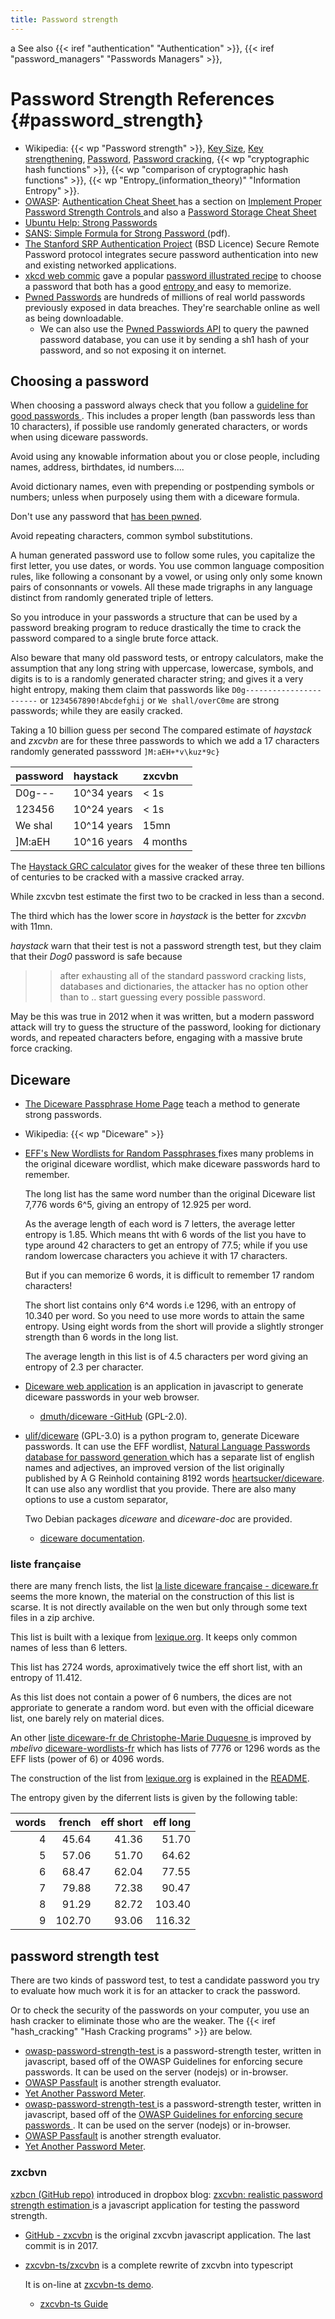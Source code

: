 ```yaml
---
title: Password strength
---
```

a
See also
{{< iref "authentication" "Authentication" >}},
{{< iref "password_managers" "Passwords Managers" >}},

# Password Strength References {#password_strength}
-   Wikipedia: {{< wp "Password strength" >}},
    [Key Size](http://en.wikipedia.org/wiki/Key_size),
    [Key strengthening](http://en.wikipedia.org/wiki/Key_strengthening),
    [Password](http://en.wikipedia.org/wiki/Password),
    [Password cracking](http://en.wikipedia.org/wiki/Password_cracking),
    {{< wp "cryptographic hash functions" >}},
    {{< wp "comparison of cryptographic hash functions" >}},
    {{< wp "Entropy_(information_theory)" "Information Entropy" >}}.
-   [OWASP](https://www.owasp.org/):
    [Authentication Cheat Sheet
    ](https://www.owasp.org/index.php/Authentication_Cheat_Sheet)
    has a section on
    [Implement Proper Password Strength Controls
    ](https://www.owasp.org/index.php/Authentication_Cheat_Sheet#Implement_Proper_Password_Strength_Controls)
    and also a
    [Password Storage Cheat Sheet
    ](https://www.owasp.org/index.php/Password_Storage_Cheat_Sheet)
-   [Ubuntu Help: Strong Passwords
    ](https://help.ubuntu.com/community/StrongPasswords)
-   [SANS: Simple Formula for Strong Password
    ](http://www.sans.org/reading-room/whitepapers/authentication/simple-formula-strong-passwords-sfsp-tutorial-1636)
    (pdf).
-   [The Stanford SRP Authentication Project](http://srp.stanford.edu/) (BSD Licence)
    Secure Remote Password protocol integrates secure password authentication into new
    and existing networked applications.
-   [xkcd web commic](http://xkcd.com/) gave a popular
    [password illustrated recipe](http://xkcd.com/936/) to choose a password
    that both has a good [entropy
    ](http://en.wikipedia.org/wiki/Password_strength#Entropy_as_a_measure_of_password_strength)
    and easy to memorize.
-   [Pwned Passwords](https://haveibeenpwned.com/Passwords) are hundreds of millions of
    real world passwords previously exposed in data breaches. They're searchable online
    as well as being downloadable.
    -   We can also use the [Pwned Passwiords API](https://haveibeenpwned.com/API/) to
    query the pawned password database, you can use it by sending a sh1 hash of your
    password, and so not exposing it on internet.

## Choosing a password
When choosing a password always check that you follow a
[guideline for good passwords
](https://en.wikipedia.org/wiki/Password_strength#Common_guidelines).
This includes a proper length (ban passwords less than 10 characters), if possible
use randomly generated characters, or words when using diceware passwords.

Avoid using any knowable information about you or close people, including names,
address, birthdates, id numbers....

Avoid dictionary names, even with prepending or postpending symbols or numbers;
unless when purposely using them with a diceware formula.

Don't use any password that [has been pwned](https://haveibeenpwned.com/Passwords).

Avoid repeating characters, common symbol substitutions.

A human generated password use to follow some rules, you capitalize the first
letter, you use dates, or words. You use common language composition rules, like
following a consonant by a vowel, or using only only some known pairs of consonnants
or vowels. All these made trigraphs in any language distinct from randomly generated
triple of letters.

So you introduce in your passwords a structure that can be used by a password
breaking program to reduce drastically the time to crack the password compared to a
single brute force attack.

Also beware that many old password tests, or entropy calculators, make the
assumption that any long string with uppercase, lowercase, symbols, and digits is to
is a randomly generated character string; and gives it a very hight entropy, making
them claim that passwords like `D0g-----------------------` or
`1234567890!Abcdefghij` or `We shall/overC0me` are strong passwords; while they are
easily cracked.

Taking a 10 billion guess per second
The compared estimate of _haystack_ and _zxcvbn_ are for these three passwords
to which we add a 17 characters randomly generated passsword
`]M:aEH+*v\kuz*9c}`

| password | haystack    | zxcvbn   |
|:---------|:----------- |:---------|
| D0g---   | 10^34 years | < 1s     |
| 123456   | 10^24 years | < 1s     |
| We shal  | 10^14 years | 15mn     |
| ]M:aEH   | 10^16 years | 4 months |

The [Haystack GRC calculator](https://www.grc.com/haystack.htm) gives for the weaker
of these three ten billions of centuries to be cracked with a massive cracked array.

While zxcvbn test estimate the first two to be cracked in less than a second.

The third which has the lower score in _haystack_ is the better for _zxcvbn_ with 11mn.

_haystack_ warn that their test is not a password strength test, but they claim that
their _Dog0_ password is safe because

>> after exhausting all of the standard password cracking lists, databases and
>> dictionaries, the attacker has no option other than to .. start guessing every
>> possible password.

May be this was true in 2012 when it was written, but a modern password attack will
try to guess the structure of the password, looking for dictionary words, and
repeated characters before, engaging with a massive brute force cracking.

## Diceware
-   [The Diceware Passphrase Home Page](http://world.std.com/~reinhold/diceware.html)
    teach a method to generate strong passwords.
-   Wikipedia: {{< wp "Diceware" >}}
-   [EFF's New Wordlists for Random Passphrases
    ](https://www.eff.org/deeplinks/2016/07/new-wordlists-random-passphrases) fixes many
    problems in the original diceware wordlist, which make diceware passwords hard to
    remember.

    The long list has the same word number than the original Diceware list 7,776 words
    6^5, giving an entropy of 12.925 per word.

    As the average length of each word is 7 letters, the average letter entropy is 1.85.
    Which means tht with 6 words of the list you have to type around 42 characters
    to get an entropy of 77.5; while if you use random lowercase characters you achieve
    it with 17 characters.

    But if you can memorize 6 words, it is difficult to remember 17 random characters!

    The short list contains only 6^4 words i.e 1296, with an entropy of 10.340 per word.
    So you need to use more words to attain the same entropy. Using eight words from the
    short will provide a slightly stronger strength than 6 words in the long list.

    The average length in this list is of 4.5 characters per word giving an entropy of
    2.3 per character.

-   [Diceware web application](https://diceware.dmuth.org/)
    is an application in javascript to generate diceware passwords in your web browser.
    -   [dmuth/diceware -GitHub](https://github.com/dmuth/diceware) (GPL-2.0).
-   [ulif/diceware](https://github.com/ulif/diceware) (GPL-3.0)
    is a python program to, generate Diceware passwords. It can use the EFF wordlist,
    [Natural Language Passwords database for password generation
    ](https://github.com/NaturalLanguagePasswords/system) which has a separate list of
    english names and adjectives, an improved version of  the list originally published
    by A G Reinhold containing 8192 words
    [heartsucker/diceware](https://github.com/heartsucker/diceware). It can use also any
    wordlist that you provide. There are also many options to use a custom separator,

    Two Debian packages _diceware_ and _diceware-doc_ are provided.

    -   [diceware documentation](https://diceware.readthedocs.io/en/stable/readme.html).


### liste française
there are many french lists, the list [la liste diceware française - diceware.fr
](https://diceware.fr/) seems the more known, the material on the construction of this
list is scarse. It is not directly available on the wen but only through some text files
in a zip archive.

This list is built with a lexique from [lexique.org](http://www.lexique.org/). It keeps
only common names of less than 6 letters.

This list has 2724 words, aproximatively twice the eff short
list, with an entropy of 11.412.

As this list does not contain a power of 6 numbers, the dices are not approriate to
generate a random word. but even with the official diceware list, one barely rely on
material dices.

An other [liste diceware-fr de Christophe-Marie Duquesne
](https://github.com/chmduquesne/diceware-fr) is improved by _mbelivo_
[diceware-wordlists-fr](https://github.com/mbelivo/diceware-wordlists-fr) which has
lists of 7776 or 1296 words as the EFF lists (power of 6) or 4096 words.

The construction of the list from [lexique.org](http://www.lexique.org/) is explained
in the [README](https://github.com/mbelivo/diceware-wordlists-fr/blob/master/README.md).

The entropy given by the diferrent lists is given by the following table:
<!--
#+ORGTBL: SEND diceware_entropy orgtbl-to-html
| words | french | eff short | eff long |
|-------+--------+-----------+----------|
|     4 | 45.648 |     41.36 |     51.7 |
|     5 |  57.06 |      51.7 |   64.625 |
|     6 | 68.472 |     62.04 |    77.55 |
|     7 | 79.884 |     72.38 |   90.475 |
|     8 | 91.296 |     82.72 |    103.4 |
|     9 | 102.708 |     93.06 |  116.325 |

#+TBLFM: $2=$1*11.412::$3=$1*10.340::$4=$1*12.925
-->

| words | french | eff short | eff long |
|------:|-------:|----------:|---------:|
|     4 |  45.64 |     41.36 |    51.70 |
|     5 |  57.06 |     51.70 |    64.62 |
|     6 |  68.47 |     62.04 |    77.55 |
|     7 |  79.88 |     72.38 |    90.47 |
|     8 |  91.29 |     82.72 |   103.40 |
|     9 | 102.70 |     93.06 |   116.32 |



## password strength test
There are two kinds of password test, to test a candidate password you try to evaluate
how much work it is for an attacker to crack the password.

Or to check the security of the passwords on your computer, you use an hash cracker to
eliminate those who are the weaker. The
{{< iref "hash_cracking" "Hash Cracking programs" >}} are below.

-   [owasp-password-strength-test
    ](https://github.com/viaforensics/owasp-password-strength-test)
    is a password-strength tester, written in javascript,  based off of the
    OWASP Guidelines for enforcing secure passwords.
    It can be used on the server (nodejs) or in-browser.
    <!--script src='/js/owasp-password-strength-test.js'></script-->
-   [OWASP Passfault](http://www.passfault.com/)
    is another strength evaluator.
-   [Yet Another Password Meter](http://www.yetanotherpasswordmeter.com/).
-   [owasp-password-strength-test
    ](https://github.com/viaforensics/owasp-password-strength-test)
    is a password-strength tester, written in javascript,  based off of the
    [OWASP Guidelines for enforcing secure passwords
    ](https://www.owasp.org/index.php/Authentication_Cheat_Sheet#Implement_Proper_Password_Strength_Controls).
    It can be used on the server (nodejs) or in-browser.
    <!--script src='/js/owasp-password-strength-test.js'></script-->
-   [OWASP Passfault](https://passfault.appspot.com/)
    is another strength evaluator.
-   [Yet Another Password Meter](http://www.yetanotherpasswordmeter.com/).

### zxcbvn
[xzbcn (GitHub repo)](https://github.com/lowe/zxcvbn)
introduced in dropbox blog:
[zxcvbn: realistic password strength estimation
](https://tech.dropbox.com/2012/04/zxcvbn-realistic-password-strength-estimation/)
is a javascript application for testing the password strength.
-   [GitHub - zxcvbn](https://github.com/dropbox/zxcvbn) is the original zxcvbn
    javascript application. The last commit is in 2017.
-   [zxcvbn-ts/zxcvbn](https://github.com/zxcvbn-ts/zxcvbn)
    is a complete rewrite of zxcvbn into typescript

    It is on-line at [zxcvbn-ts demo](https://zxcvbn-ts.github.io/zxcvbn/demo/).
    -  [zxcvbn-ts Guide](https://zxcvbn-ts.github.io/zxcvbn/guide/)
